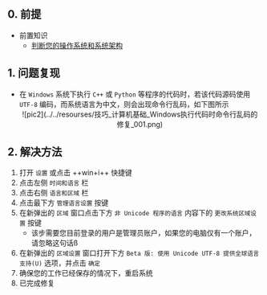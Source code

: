## 0. 前提  
- 前置知识  
    - [判断您的操作系统和系统架构](../计算机基础/判断您的操作系统和系统架构.md)  

## 1. 问题复现
- 在 `Windows` 系统下执行 `C++` 或 `Python` 等程序的代码时，若该代码源码使用 `UTF-8` 编码，而系统语言为中文，则会出现命令行乱码，如下图所示
    <center>![pic2](../../resourses/技巧_计算机基础_Windows执行代码时命令行乱码的修复_001.png)</center>  

## 2. 解决方法
1. 打开 `设置` 或点击 ++win+i++ 快捷键
2. 点击左侧 `时间和语言` 栏
3. 点击右侧 `语言和区域` 栏
4. 点击最下方 `管理语言设置` 按键
5. 在新弹出的 `区域` 窗口点击下方 `非 Unicode 程序的语言` 内容下的 `更改系统区域设置` 按键
    * 该步需要您目前登录的用户是管理员账户，如果您的电脑仅有一个账户，请忽略这句话ß
6. 在新弹出的 `区域设置` 窗口打开下方 `Beta 版: 使用 Unicode UTF-8 提供全球语言支持(U)` 选项，并点击 `确定`
7. 确保您的工作已经保存的情况下，重启系统
8. 已完成修复